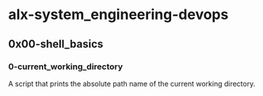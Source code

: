 # alx-system_engineering-devops
## 0x00-shell_basics
### 0-current_working_directory
A script that prints the absolute path name of the current working directory.
